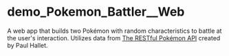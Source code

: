 # demo_Pokemon_Battler__Web

A web app that builds two Pokémon with random characteristics to battle at the user's interaction. Utilizes data from [The RESTful Pokémon API](https://pokeapi.co/) created by Paul Hallet.
<!---
Features:

Fetch API utilization
Jokes are prevented from appearing again until all jokes have been drawn once
Css styling
Joke categories handling
--->
